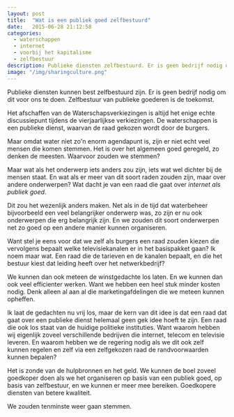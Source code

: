 ```yaml
---
layout: post
title:  "Wat is een publiek goed zelfbestuurd"
date:   2015-06-28 21:12:58
categories: 
  - waterschappen
  - internet
  - voorbij het kapitalisme
  - zelfbestuur
description: Publieke diensten zelfbestuurd. Er is geen bedrijf nodig om dit voor ons te doen. Zelfbestuur van publieke goederen is de toekomst.
image: "/img/sharingculture.png"
---
```


Publieke diensten kunnen best zelfbestuurd zijn. Er is geen bedrijf nodig om dit voor ons te doen. Zelfbestuur van publieke goederen is de toekomst.

Het afschaffen van de Waterschapsverkiezingen is altijd het enige echte discussiepunt tijdens de vierjaarlijkse verkiezingen. De waterschappen is een publieke dienst, waarvan de raad gekozen wordt door de burgers.

Maar omdat water niet zo'n enorm agendapunt is, zijn er niet echt veel mensen die komen stemmen. Het is over het algemeen goed geregeld, zo denken de meesten. Waarvoor zouden we stemmen?

Maar wat als het onderwerp iets anders zou zijn, iets wat wel dichter bij de mensen staat. En wat als er meer van dit soort raden zouden zijn, maar over andere onderwerpen? Wat dacht je van een raad die gaat over *internet als publiek goed*. 

Dit zou het wezenlijk anders maken. Net als in de tijd dat waterbeheer bijvoorbeeld een veel belangrijker onderwerp was, zo zijn er nu ook onderwerpen die erg belangrijk zijn. En we zouden dit soort onderwerpen net zo goed op een andere manier kunnen organiseren.

Want stel je eens voor dat we zelf als burgers een raad zouden kiezen die vervolgens bepaalt welke televisiekanalen er in het basispakket gaan? Ik noem maar wat. Een raad die de tarieven en de kanalen bepaalt, en die het bestuur kiest dat leiding heeft over het netwerkbedrijf?

We kunnen dan ook meteen de winstgedachte los laten. En we kunnen dan ook veel efficienter werken. Want we hebben een heel stuk minder kosten nodig. Denk alleen al aan al die marketingafdelingen die we meteen kunnen opheffen.

Ik laat de gedachten nu vrij los, maar de kern van dit idee is dat een raad dat gaat over een publieke dienst helemaal geen gek idee hoeft te zijn. Een raad die ook los staat van de huidige politieke instituties. Want waarom hebben wij eigenlijk zoveel verschillende bedrijven die internet, telecom en televisie leveren. En waarom hebben we de regering nodig als we dit ook zelf kunnen regelen en zelf via een zelfgekozen raad de randvoorwaarden kunnen bepalen?

Het is zonde van de hulpbronnen en het geld. We kunnen de boel zoveel goedkoper doen als we het organiseren op basis van een publiek goed, op basis van zelfbestuur, en we kunnen er meer mee bereiken. Goedkopere diensten van betere kwaliteit.

We zouden tenminste weer gaan stemmen.
